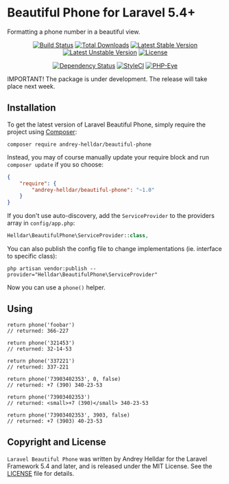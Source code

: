 # Beautiful Phone for Laravel 5.4+

Formatting a phone number in a beautiful view.

<p align="center">
<a href="https://travis-ci.org/andrey-helldar/beautiful-phone"><img src="https://travis-ci.org/andrey-helldar/beautiful-phone.svg?branch=master&style=flat-square" alt="Build Status" /></a>
<a href="https://packagist.org/packages/andrey-helldar/beautiful-phone"><img src="https://img.shields.io/packagist/dt/andrey-helldar/beautiful-phone.svg?style=flat-square" alt="Total Downloads" /></a>
<a href="https://packagist.org/packages/andrey-helldar/beautiful-phone"><img src="https://poser.pugx.org/andrey-helldar/beautiful-phone/v/stable?format=flat-square" alt="Latest Stable Version" /></a>
<a href="https://packagist.org/packages/andrey-helldar/beautiful-phone"><img src="https://poser.pugx.org/andrey-helldar/beautiful-phone/v/unstable?format=flat-square" alt="Latest Unstable Version" /></a>
<a href="https://github.com/andrey-helldar/beautiful-phone"><img src="https://poser.pugx.org/andrey-helldar/beautiful-phone/license?format=flat-square" alt="License" /></a>
</p>


<p align="center">
<a href="https://www.versioneye.com/php/andrey-helldar:beautiful-phone/dev-master"><img src="https://www.versioneye.com/php/andrey-helldar:beautiful-phone/dev-master/badge?style=flat-square" alt="Dependency Status" /></a>
<a href="https://styleci.io/repos/45746985"><img src="https://styleci.io/repos/75637284/shield" alt="StyleCI" /></a>
<a href="https://php-eye.com/package/andrey-helldar/beautiful-phone"><img src="https://php-eye.com/badge/andrey-helldar/beautiful-phone/tested.svg?style=flat" alt="PHP-Eye" /></a>
</p>

IMPORTANT! The package is under development. The release will take place next week.


## Installation

To get the latest version of Laravel Beautiful Phone, simply require the project using [Composer](https://getcomposer.org):

```
composer require andrey-helldar/beautiful-phone
```

Instead, you may of course manually update your require block and run `composer update` if you so choose:

```json
{
    "require": {
        "andrey-helldar/beautiful-phone": "~1.0"
    }
}
```

If you don't use auto-discovery, add the `ServiceProvider` to the providers array in `config/app.php`:

```php
Helldar\BeautifulPhone\ServiceProvider::class,
```

You can also publish the config file to change implementations (ie. interface to specific class):

```
php artisan vendor:publish --provider="Helldar\BeautifulPhone\ServiceProvider"
```

Now you can use a `phone()` helper.


## Using

    return phone('foobar')
    // returned: 366-227
    
    return phone('321453')
    // returned: 32-14-53
    
    return phone('337221')
    // returned: 337-221
    
    return phone('73903402353', 0, false)
    // returned: +7 (390) 340-23-53
    
    return phone('73903402353')
    // returned: <small>+7 (390)</small> 340-23-53
    
    return phone('73903402353', 3903, false)
    // returned: +7 (3903) 40-23-53


## Copyright and License

`Laravel Beautiful Phone` was written by Andrey Helldar for the Laravel Framework 5.4 and later, and is released under the MIT License. See the [LICENSE](LICENSE) file for details.
